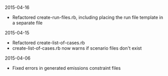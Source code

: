 2015-04-16

* Refactored create-run-files.rb, including placing the run file template in a separate file

2015-04-15

* Refactored create-list-of-cases.rb
* create-list-of-cases.rb now warns if scenario files don't exist


2015-04-06

* Fixed errors in generated emissions constraint files
